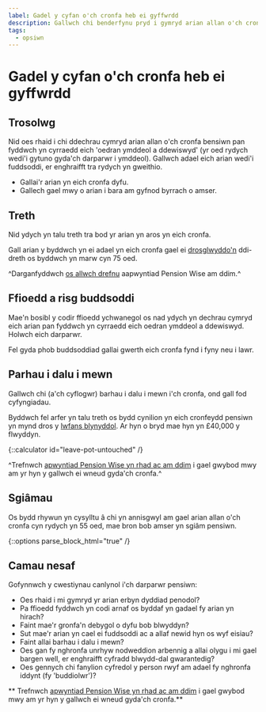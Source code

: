 ```yaml
---
label: Gadel y cyfan o'ch cronfa heb ei gyffwrdd
description: Gallwch chi benderfynu pryd i gymryd arian allan o'ch cronfa bensiwn.
tags:
  - opsiwn
---
```


# Gadel y cyfan o'ch cronfa heb ei gyffwrdd

## Trosolwg

Nid oes rhaid i chi ddechrau cymryd arian allan o'ch cronfa bensiwn pan fyddwch yn cyrraedd eich 'oedran ymddeol a ddewiswyd' (yr oed rydych wedi'i gytuno gyda'ch darparwr i ymddeol). Gallwch adael eich arian wedi'i fuddsoddi, er enghraifft tra rydych yn gweithio.

- Gallai'r arian yn eich cronfa dyfu.
- Gallech gael mwy o arian i bara am gyfnod byrrach o amser.

## Treth

Nid ydych yn talu treth tra bod yr arian yn aros yn eich cronfa.

Gall arian y byddwch yn ei adael yn eich cronfa gael ei [drosglwyddo'n](/when-you-die) ddi-dreth os byddwch yn marw cyn 75 oed.

^Darganfyddwch [os allwch drefnu](/pension-type-tool) aapwyntiad Pension Wise am ddim.^

## Ffioedd a risg buddsoddi

Mae'n bosibl y codir ffioedd ychwanegol os nad ydych yn dechrau cymryd eich arian pan fyddwch yn cyrraedd eich oedran ymddeol a ddewiswyd. Holwch eich darparwr.

Fel gyda phob buddsoddiad gallai gwerth eich cronfa fynd i fyny neu i lawr.

## Parhau i dalu i mewn

Gallwch chi (a'ch cyflogwr) barhau i dalu i mewn i'ch cronfa, ond gall fod cyfyngiadau.

Byddwch fel arfer yn talu treth os bydd cynilion yn eich cronfeydd pensiwn yn mynd dros y [lwfans blynyddol](https://www.gov.uk/tax-on-your-private-pension/annual-allowance). Ar hyn o bryd mae hyn yn £40,000 y flwyddyn.

{::calculator id="leave-pot-untouched" /}

^Trefnwch [apwyntiad Pension Wise yn rhad ac am ddim](/appointments?icn=book-appointment&amp;ici=bottom-guaranteed-income) i gael gwybod mwy am yr hyn y gallwch ei wneud gyda'ch cronfa.^

## Sgiâmau

Os bydd rhywun yn cysylltu â chi yn annisgwyl am gael arian allan o'ch cronfa cyn rydych yn 55 oed, mae bron bob amser yn sgiâm pensiwn.

{::options parse_block_html="true" /}
<div class="next-steps next-steps--leave-pot-untouched">

## Camau nesaf

Gofynnwch y cwestiynau canlynol i'ch darparwr pensiwn:

- Oes rhaid i mi gymryd yr arian erbyn dyddiad penodol?
- Pa ffioedd fyddwch yn codi arnaf os byddaf yn gadael fy arian yn hirach?
- Faint mae'r gronfa'n debygol o dyfu bob blwyddyn?
- Sut mae'r arian yn cael ei fuddsoddi ac a allaf newid hyn os wyf eisiau?
- Faint allai barhau i dalu i mewn?
- Oes gan fy nghronfa unrhyw nodweddion arbennig a allai olygu i mi gael bargen well, er enghraifft cyfradd blwydd-dal gwarantedig?
- Oes gennych chi fanylion cyfredol y person rwyf am adael fy nghronfa iddynt (fy 'buddiolwr')?

** Trefnwch [apwyntiad Pension Wise yn rhad ac am ddim](/appointments?icn=book-appointment&amp;ici=bottom-leave-pot-untouched) i gael gwybod mwy am yr hyn y gallwch ei wneud gyda'ch cronfa.**

</div>
